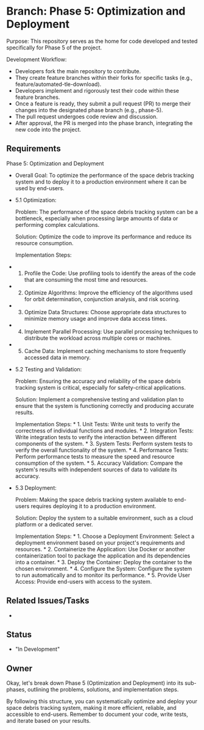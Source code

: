 # Branch: Phase 5: Optimization and Deployment

Purpose: This repository serves as the home for code developed and tested specifically for Phase 5 of the project.

Development Workflow:
*   Developers fork the main repository to contribute.
*   They create feature branches within their forks for specific tasks (e.g., feature/automated-tle-download).
*   Developers implement and rigorously test their code within these feature branches.
*   Once a feature is ready, they submit a pull request (PR) to merge their changes into the designated phase branch (e.g., phase-5).
*   The pull request undergoes code review and discussion.
*   After approval, the PR is merged into the phase branch, integrating the new code into the project.

## Requirements

Phase 5: Optimization and Deployment

*   Overall Goal: To optimize the performance of the space debris tracking system and to deploy it to a production environment where it can be used by end-users.

*   5.1 Optimization:

    Problem: The performance of the space debris tracking system can be a bottleneck, especially when processing large amounts of data or performing complex calculations.

    Solution: Optimize the code to improve its performance and reduce its resource consumption.
   
    Implementation Steps:
  *   1.  Profile the Code: Use profiling tools to identify the areas of the code that are consuming the most time and resources.
  *   2.  Optimize Algorithms: Improve the efficiency of the algorithms used for orbit determination, conjunction analysis, and risk scoring.
  *   3.  Optimize Data Structures: Choose appropriate data structures to minimize memory usage and improve data access times.
  *   4.  Implement Parallel Processing: Use parallel processing techniques to distribute the workload across multiple cores or machines.
  *   5.  Cache Data: Implement caching mechanisms to store frequently accessed data in memory.


*   5.2 Testing and Validation:

    Problem: Ensuring the accuracy and reliability of the space debris tracking system is critical, especially for safety-critical applications.

    Solution: Implement a comprehensive testing and validation plan to ensure that the system is functioning correctly and producing accurate results.

    Implementation Steps:
        *   1.  Unit Tests: Write unit tests to verify the correctness of individual functions and modules.
        *   2.  Integration Tests: Write integration tests to verify the interaction between different components of the system.
        *   3.  System Tests: Perform system tests to verify the overall functionality of the system.
        *   4.  Performance Tests: Perform performance tests to measure the speed and resource consumption of the system.
        *   5.  Accuracy Validation: Compare the system's results with independent sources of data to validate its accuracy.


*   5.3 Deployment:

    Problem: Making the space debris tracking system available to end-users requires deploying it to a production environment.

    Solution: Deploy the system to a suitable environment, such as a cloud platform or a dedicated server.

    Implementation Steps:
        *   1.  Choose a Deployment Environment: Select a deployment environment based on your project's requirements and resources.
        *   2.  Containerize the Application: Use Docker or another containerization tool to package the application and its dependencies into a container.
        *   3.  Deploy the Container: Deploy the container to the chosen environment.
        *   4.  Configure the System: Configure the system to run automatically and to monitor its performance.
        *   5.  Provide User Access: Provide end-users with access to the system.

## Related Issues/Tasks

*   <links to related issues in your issue tracker>

## Status

* "In Development"

## Owner

<name of the developer responsible for the branch>Okay, let's break down Phase 5 (Optimization and Deployment) into its sub-phases, outlining the problems, solutions, and implementation steps.



By following this structure, you can systematically optimize and deploy your space debris tracking system, making it more efficient, reliable, and accessible to end-users. Remember to document your code, write tests, and iterate based on your results.
